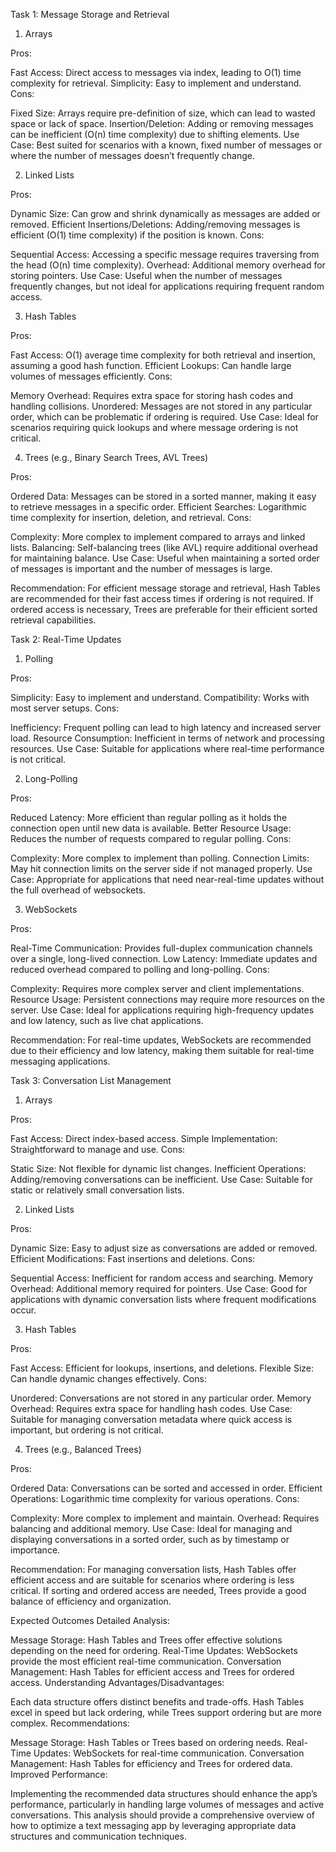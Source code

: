 Task 1: Message Storage and Retrieval
1. Arrays

Pros:

Fast Access: Direct access to messages via index, leading to O(1) time complexity for retrieval.
Simplicity: Easy to implement and understand.
Cons:

Fixed Size: Arrays require pre-definition of size, which can lead to wasted space or lack of space.
Insertion/Deletion: Adding or removing messages can be inefficient (O(n) time complexity) due to shifting elements.
Use Case: Best suited for scenarios with a known, fixed number of messages or where the number of messages doesn’t frequently change.

2. Linked Lists

Pros:

Dynamic Size: Can grow and shrink dynamically as messages are added or removed.
Efficient Insertions/Deletions: Adding/removing messages is efficient (O(1) time complexity) if the position is known.
Cons:

Sequential Access: Accessing a specific message requires traversing from the head (O(n) time complexity).
Overhead: Additional memory overhead for storing pointers.
Use Case: Useful when the number of messages frequently changes, but not ideal for applications requiring frequent random access.

3. Hash Tables

Pros:

Fast Access: O(1) average time complexity for both retrieval and insertion, assuming a good hash function.
Efficient Lookups: Can handle large volumes of messages efficiently.
Cons:

Memory Overhead: Requires extra space for storing hash codes and handling collisions.
Unordered: Messages are not stored in any particular order, which can be problematic if ordering is required.
Use Case: Ideal for scenarios requiring quick lookups and where message ordering is not critical.

4. Trees (e.g., Binary Search Trees, AVL Trees)

Pros:

Ordered Data: Messages can be stored in a sorted manner, making it easy to retrieve messages in a specific order.
Efficient Searches: Logarithmic time complexity for insertion, deletion, and retrieval.
Cons:

Complexity: More complex to implement compared to arrays and linked lists.
Balancing: Self-balancing trees (like AVL) require additional overhead for maintaining balance.
Use Case: Useful when maintaining a sorted order of messages is important and the number of messages is large.

Recommendation: For efficient message storage and retrieval, Hash Tables are recommended for their fast access times if ordering is not required. If ordered access is necessary, Trees are preferable for their efficient sorted retrieval capabilities.

Task 2: Real-Time Updates
1. Polling

Pros:

Simplicity: Easy to implement and understand.
Compatibility: Works with most server setups.
Cons:

Inefficiency: Frequent polling can lead to high latency and increased server load.
Resource Consumption: Inefficient in terms of network and processing resources.
Use Case: Suitable for applications where real-time performance is not critical.

2. Long-Polling

Pros:

Reduced Latency: More efficient than regular polling as it holds the connection open until new data is available.
Better Resource Usage: Reduces the number of requests compared to regular polling.
Cons:

Complexity: More complex to implement than polling.
Connection Limits: May hit connection limits on the server side if not managed properly.
Use Case: Appropriate for applications that need near-real-time updates without the full overhead of websockets.

3. WebSockets

Pros:

Real-Time Communication: Provides full-duplex communication channels over a single, long-lived connection.
Low Latency: Immediate updates and reduced overhead compared to polling and long-polling.
Cons:

Complexity: Requires more complex server and client implementations.
Resource Usage: Persistent connections may require more resources on the server.
Use Case: Ideal for applications requiring high-frequency updates and low latency, such as live chat applications.

Recommendation: For real-time updates, WebSockets are recommended due to their efficiency and low latency, making them suitable for real-time messaging applications.

Task 3: Conversation List Management
1. Arrays

Pros:

Fast Access: Direct index-based access.
Simple Implementation: Straightforward to manage and use.
Cons:

Static Size: Not flexible for dynamic list changes.
Inefficient Operations: Adding/removing conversations can be inefficient.
Use Case: Suitable for static or relatively small conversation lists.

2. Linked Lists

Pros:

Dynamic Size: Easy to adjust size as conversations are added or removed.
Efficient Modifications: Fast insertions and deletions.
Cons:

Sequential Access: Inefficient for random access and searching.
Memory Overhead: Additional memory required for pointers.
Use Case: Good for applications with dynamic conversation lists where frequent modifications occur.

3. Hash Tables

Pros:

Fast Access: Efficient for lookups, insertions, and deletions.
Flexible Size: Can handle dynamic changes effectively.
Cons:

Unordered: Conversations are not stored in any particular order.
Memory Overhead: Requires extra space for handling hash codes.
Use Case: Suitable for managing conversation metadata where quick access is important, but ordering is not critical.

4. Trees (e.g., Balanced Trees)

Pros:

Ordered Data: Conversations can be sorted and accessed in order.
Efficient Operations: Logarithmic time complexity for various operations.
Cons:

Complexity: More complex to implement and maintain.
Overhead: Requires balancing and additional memory.
Use Case: Ideal for managing and displaying conversations in a sorted order, such as by timestamp or importance.

Recommendation: For managing conversation lists, Hash Tables offer efficient access and are suitable for scenarios where ordering is less critical. If sorting and ordered access are needed, Trees provide a good balance of efficiency and organization.

Expected Outcomes
Detailed Analysis:

Message Storage: Hash Tables and Trees offer effective solutions depending on the need for ordering.
Real-Time Updates: WebSockets provide the most efficient real-time communication.
Conversation Management: Hash Tables for efficient access and Trees for ordered access.
Understanding Advantages/Disadvantages:

Each data structure offers distinct benefits and trade-offs. Hash Tables excel in speed but lack ordering, while Trees support ordering but are more complex.
Recommendations:

Message Storage: Hash Tables or Trees based on ordering needs.
Real-Time Updates: WebSockets for real-time communication.
Conversation Management: Hash Tables for efficiency and Trees for ordered data.
Improved Performance:

Implementing the recommended data structures should enhance the app’s performance, particularly in handling large volumes of messages and active conversations.
This analysis should provide a comprehensive overview of how to optimize a text messaging app by leveraging appropriate data structures and communication techniques.